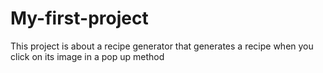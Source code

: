 # My-first-project
This project is about a recipe generator that generates a recipe when you click on its image in a pop up method 
